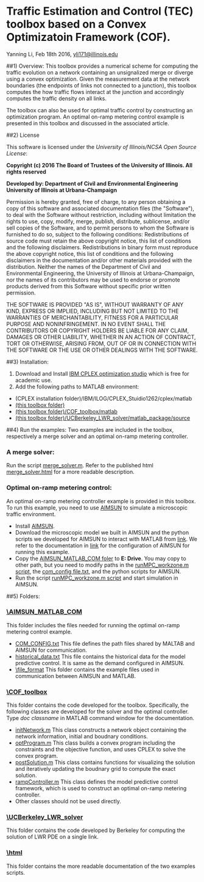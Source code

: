 # Traffic Estimation and Control (TEC) toolbox based on a Convex Optimizatoin Framework (COF).
Yanning Li, Feb 18th 2016, yli171@illinois.edu

##1) Overview:
This toolbox provides a numerical scheme for computing the traffic evolution on a network containing an unsignalized merge or diverge using a convex optimization. Given the measurement data at the network boundaries (the endpoints of links not connected to a junction), this toolbox computes the how traffic flows interact at the junction and accordingly computes the traffic density on all links.

The toolbox can also be used for optimal traffic control by constructing an optimization program. An optimal on-ramp metering control example is presented in this toolbox and discussed in the associated article.

##2) License

This software is licensed under the *University of Illinois/NCSA Open Source License*:

**Copyright (c) 2016 The Board of Trustees of the University of Illinois. All rights reserved**

**Developed by: Department of Civil and Environmental Engineering University of Illinois at Urbana-Champaign**

Permission is hereby granted, free of charge, to any person obtaining a copy of this software and associated documentation files (the "Software"), to deal with the Software without restriction, including without limitation the rights to use, copy, modify, merge, publish, distribute, sublicense, and/or sell copies of the Software, and to permit persons to whom the Software is furnished to do so, subject to the following conditions: Redistributions of source code must retain the above copyright notice, this list of conditions and the following disclaimers. Redistributions in binary form must reproduce the above copyright notice, this list of conditions and the following disclaimers in the documentation and/or other materials provided with the distribution. Neither the names of the Department of Civil and Environmental Engineering, the University of Illinois at Urbana-Champaign, nor the names of its contributors may be used to endorse or promote products derived from this Software without specific prior written permission.

THE SOFTWARE IS PROVIDED "AS IS", WITHOUT WARRANTY OF ANY KIND, EXPRESS OR IMPLIED, INCLUDING BUT NOT LIMITED TO THE WARRANTIES OF MERCHANTABILITY, FITNESS FOR A PARTICULAR PURPOSE AND NONINFRINGEMENT. IN NO EVENT SHALL THE CONTRIBUTORS OR COPYRIGHT HOLDERS BE LIABLE FOR ANY CLAIM, DAMAGES OR OTHER LIABILITY, WHETHER IN AN ACTION OF CONTRACT, TORT OR OTHERWISE, ARISING FROM, OUT OF OR IN CONNECTION WITH THE SOFTWARE OR THE USE OR OTHER DEALINGS WITH THE SOFTWARE.

##3) Installation:
1. Download and Install [IBM CPLEX optimization studio](http://www-03.ibm.com/software/products/en/ibmilogcpleoptistud) which is free for academic use. 
2. Add the following paths to MATLAB environment:
  - (CPLEX installation folder)/IBM/ILOG/CPLEX_Stuidio1262/cplex/matlab
  - [(this toolbox folder)](https://github.com/Lab-Work/TEC_COF)
  - [(this toolbox folder)/COF_toolbox/matlab](https://github.com/Lab-Work/TEC_COF/tree/master/COF_toolbox/matlab)
  - [(this toolbox folder)/UCBerkeley_LWR_solver/matlab_package/source](https://github.com/Lab-Work/TEC_COF/tree/master/UCBerkeley_LWR_solver/matlab_package/source)

##4) Run the examples:
Two examples are included in the toolbox, respectively a merge solver and an optimal on-ramp metering controller.

### A merge solver:
Run the script [merge_solver.m](https://github.com/Lab-Work/TEC_COF/blob/master/merge_solver.m). Refer to the published html [merge_solver.html](https://github.com/Lab-Work/TEC_COF/blob/master/html/merge_solver.html) for a more readable description. 

### Optimal on-ramp metering control:
An optimal on-ramp metering controller example is provided in this toolbox. To run this example, you need to use [AIMSUN](https://www.aimsun.com/wp/) to simulate a microscopic traffic environment.
- Install [AIMSUN](https://www.aimsun.com/wp/).
- Download the microscopic model we built in AIMSUN and the python scripts we developed for AIMSUN to interact with MATLAB from [link](). We refer to the documentation in [link]() for the configuration of AIMSUN for running this example.
- Copy the [AIMSUN_MATLAB_COM foler](https://github.com/Lab-Work/TEC_COF/tree/master/AIMSUN_MATLAB_COM) to **E: Drive**. You may copy to other path, but you need to modify paths in the [runMPC_workzone.m script](https://github.com/Lab-Work/TEC_COF/blob/master/runMPC_workzone.m), the [com_config file.txt](https://github.com/Lab-Work/TEC_COF/blob/master/AIMSUN_MATLAB_COM/COM_CONFIG.txt), and the python scripts for AIMSUN.
- Run the script [runMPC_workzone.m script](https://github.com/Lab-Work/TEC_COF/blob/master/runMPC_workzone.m) and start simulation in AIMSUN. 

##5) Folders:

### [\AIMSUN_MATLAB_COM](https://github.com/Lab-Work/TEC_COF/tree/master/AIMSUN_MATLAB_COM)
This folder includes the files needed for running the optimal on-ramp metering control example. 
- [COM_CONFIG.txt](https://github.com/Lab-Work/TEC_COF/blob/master/AIMSUN_MATLAB_COM/COM_CONFIG.txt) This file defines the path files shared by MALTAB and AIMSUN for communication.
- [historical_data.txt](https://github.com/Lab-Work/TEC_COF/blob/master/AIMSUN_MATLAB_COM/historical_data.txt) This file contains the historical data for the model predictive control. It is same as the demand configured in AIMSUN.
- [\file_format](https://github.com/Lab-Work/TEC_COF/tree/master/AIMSUN_MATLAB_COM/file_format) This folder contains the example files used in communication between AIMSUN and MATLAB.

### [\COF_toolbox](https://github.com/Lab-Work/TEC_COF/tree/master/COF_toolbox)
This folder contains the code developed for the toolbox. Specifically, the following classes are developed for the solver and the optimal controller. Type *doc classname* in MATLAB command window for the documentation. 
- [initNetwork.m](https://github.com/Lab-Work/TEC_COF/blob/master/COF_toolbox/matlab/initNetwork.m) This class constructs a network object containing the network information, initial and boudnary conditions. 
- [optProgram.m](https://github.com/Lab-Work/TEC_COF/blob/master/COF_toolbox/matlab/optProgram.m) This class builds a convex program including the constraints and the objective function, and uses CPLEX to solve the convex program. 
- [postSolution.m](https://github.com/Lab-Work/TEC_COF/blob/master/COF_toolbox/matlab/postSolution.m) This class contains functions for visualizing the solution and iteratively updating the boudnary grid to compute the exact solution. 
- [rampController.m](https://github.com/Lab-Work/TEC_COF/blob/master/COF_toolbox/matlab/rampController.m) This class defines the model predictive control framework, which is used to construct an optimal on-ramp metering controller.
- Other classes should not be used directly. 

### [\UCBerkeley_LWR_solver](https://github.com/Lab-Work/TEC_COF/tree/master/UCBerkeley_LWR_solver) 
This folder contains the code developed by Berkeley for computing the solution of LWR PDE on a single link.

### [\html](https://github.com/Lab-Work/TEC_COF/tree/master/html) 
This folder contains the more readable documentation of the two examples scripts. 











